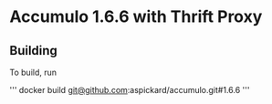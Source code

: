# Accumulo 1.6.6 with Thrift Proxy

## Building

To build, run

'''
docker build git@github.com:aspickard/accumulo.git\#1.6.6
'''
